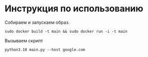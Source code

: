# Инструкция по использованию

Собираем и запускаем образ.

``` 
sudo docker build -t main && sudo docker run -i -t main 
```

Вызываем скрипт
``` 
python3.10 main.py --host google.com
```
